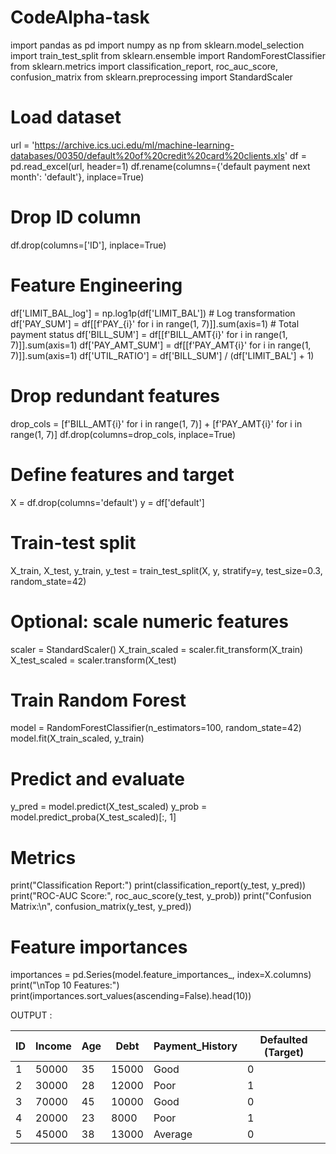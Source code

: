 # CodeAlpha-task
import pandas as pd
import numpy as np
from sklearn.model_selection import train_test_split
from sklearn.ensemble import RandomForestClassifier
from sklearn.metrics import classification_report, roc_auc_score, confusion_matrix
from sklearn.preprocessing import StandardScaler

# Load dataset
url = 'https://archive.ics.uci.edu/ml/machine-learning-databases/00350/default%20of%20credit%20card%20clients.xls'
df = pd.read_excel(url, header=1)
df.rename(columns={'default payment next month': 'default'}, inplace=True)

# Drop ID column
df.drop(columns=['ID'], inplace=True)

# Feature Engineering
df['LIMIT_BAL_log'] = np.log1p(df['LIMIT_BAL'])  # Log transformation
df['PAY_SUM'] = df[[f'PAY_{i}' for i in range(1, 7)]].sum(axis=1)  # Total payment status
df['BILL_SUM'] = df[[f'BILL_AMT{i}' for i in range(1, 7)]].sum(axis=1)
df['PAY_AMT_SUM'] = df[[f'PAY_AMT{i}' for i in range(1, 7)]].sum(axis=1)
df['UTIL_RATIO'] = df['BILL_SUM'] / (df['LIMIT_BAL'] + 1)

# Drop redundant features
drop_cols = [f'BILL_AMT{i}' for i in range(1, 7)] + [f'PAY_AMT{i}' for i in range(1, 7)]
df.drop(columns=drop_cols, inplace=True)

# Define features and target
X = df.drop(columns='default')
y = df['default']

# Train-test split
X_train, X_test, y_train, y_test = train_test_split(X, y, stratify=y, test_size=0.3, random_state=42)

# Optional: scale numeric features
scaler = StandardScaler()
X_train_scaled = scaler.fit_transform(X_train)
X_test_scaled = scaler.transform(X_test)

# Train Random Forest
model = RandomForestClassifier(n_estimators=100, random_state=42)
model.fit(X_train_scaled, y_train)

# Predict and evaluate
y_pred = model.predict(X_test_scaled)
y_prob = model.predict_proba(X_test_scaled)[:, 1]

# Metrics
print("Classification Report:")
print(classification_report(y_test, y_pred))
print("ROC-AUC Score:", roc_auc_score(y_test, y_prob))
print("Confusion Matrix:\n", confusion_matrix(y_test, y_pred))

# Feature importances
importances = pd.Series(model.feature_importances_, index=X.columns)
print("\nTop 10 Features:")
print(importances.sort_values(ascending=False).head(10))




OUTPUT :



| ID | Income | Age | Debt  | Payment\_History | Defaulted (Target) |
| -- | ------ | --- | ----- | ---------------- | ------------------ |
| 1  | 50000  | 35  | 15000 | Good             | 0                  |
| 2  | 30000  | 28  | 12000 | Poor             | 1                  |
| 3  | 70000  | 45  | 10000 | Good             | 0                  |
| 4  | 20000  | 23  | 8000  | Poor             | 1                  |
| 5  | 45000  | 38  | 13000 | Average          | 0                  |
